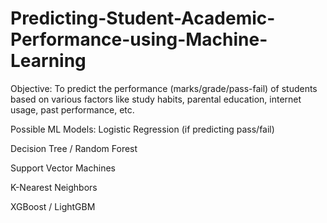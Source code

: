 # Predicting-Student-Academic-Performance-using-Machine-Learning
Objective:
To predict the performance (marks/grade/pass-fail) of students based on various factors like study habits, parental education, internet usage, past performance, etc.

Possible ML Models:
Logistic Regression (if predicting pass/fail)

Decision Tree / Random Forest

Support Vector Machines

K-Nearest Neighbors

XGBoost / LightGBM

